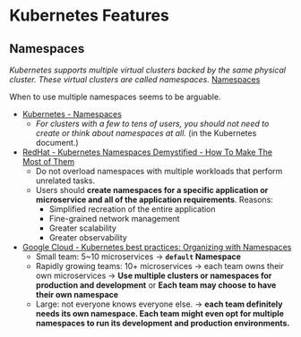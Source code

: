 # Kubernetes Features

## Namespaces

*Kubernetes supports multiple virtual clusters backed by the same physical cluster. These virtual clusters are called namespaces.* [Namespaces](https://kubernetes.io/docs/concepts/overview/working-with-objects/namespaces/)

When to use multiple namespaces seems to be arguable.
- [Kubernetes - Namespaces](https://kubernetes.io/docs/concepts/overview/working-with-objects/namespaces/)
    - *For clusters with a few to tens of users, you should not need to create or think about namespaces at all.* (in the Kubernetes document.)
- [RedHat - Kubernetes Namespaces Demystified - How To Make The Most of Them](https://cloud.redhat.com/blog/kubernetes-namespaces-demystified-how-to-make-the-most-of-them)
    - Do not overload namespaces with multiple workloads that perform unrelated tasks.
    - Users should **create namespaces for a specific application or microservice and all of the application requirements**. Reasons:
        - Simplified recreation of the entire application
        - Fine-grained network management
        - Greater scalability
        - Greater observability
- [Google Cloud - Kubernetes best practices: Organizing with Namespaces](https://cloud.google.com/blog/products/containers-kubernetes/kubernetes-best-practices-organizing-with-namespaces)
    - Small team: 5~10 microservices → **`default` Namespace**
    - Rapidly growing teams: 10+ microservices → each team owns their own microservices -> **Use multiple clusters or namespaces for production and development** or **Each team may choose to have their own namespace**
    - Large: not everyone knows everyone else. → **each team definitely needs its own namespace. Each team might even opt for multiple namespaces to run its development and production environments.**
